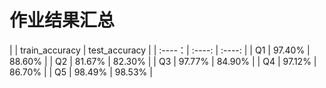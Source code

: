 # 作业结果汇总

|   | train_accuracy | test_accuracy |
| :----：| :----: | :----: |
| Q1 | 97.40% | 88.60% |
| Q2 | 81.67% | 82.30% |
| Q3 | 97.77% | 84.90% |
| Q4 | 97.12% | 86.70% |
| Q5 | 98.49% | 98.53% |

